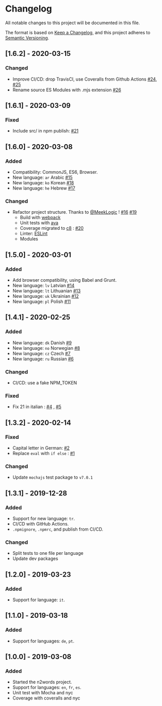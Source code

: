 # Changelog
All notable changes to this project will be documented in this file.

The format is based on [Keep a Changelog](https://keepachangelog.com/en/1.0.0/),
and this project adheres to [Semantic Versioning](https://semver.org/spec/v2.0.0.html).


## [1.6.2] - 2020-03-15

### Changed
- Improve CI/CD: drop TravisCI, use Coveralls from Github Actions [#24](https://github.com/forzagreen/n2words/issues/24), [#25](https://github.com/forzagreen/n2words/issues/25)
- Rename source ES Modules with .mjs extension [#26](https://github.com/forzagreen/n2words/issues/26)


## [1.6.1] - 2020-03-09

### Fixed
- Include src/ in npm publish: [#21](https://github.com/forzagreen/n2words/issues/21)


## [1.6.0] - 2020-03-08
### Added
- Compatibility: CommonJS, ES6, Browser.
- New language: `ar` Arabic [#15](https://github.com/forzagreen/n2words/pull/15)
- New language: `ko` Korean [#18](https://github.com/forzagreen/n2words/pull/18)
- New language: `he` Hebrew [#17](https://github.com/forzagreen/n2words/pull/17)

### Changed
- Refactor project structure. Thanks to [@MeekLogic](https://github.com/MeekLogic) ! [#16](https://github.com/forzagreen/n2words/pull/16) [#19](https://github.com/forzagreen/n2words/pull/19)
  - Build with [webpack](https://webpack.js.org)
  - Unit tests with [ava](https://github.com/avajs/ava) 
  - Coverage migrated to [c8](https://github.com/bcoe/c8) : [#20](https://github.com/forzagreen/n2words/pull/20)
  - Linter: [ESLint](https://eslint.org)
  - Modules



## [1.5.0] - 2020-03-01
### Added
- Add browser compatibility, using Babel and Grunt.
- New language: `lv` Latvian [#14](https://github.com/forzagreen/n2words/pull/14)
- New language: `lt` Lithuanian [#13](https://github.com/forzagreen/n2words/pull/13)
- New language: `uk` Ukrainian [#12](https://github.com/forzagreen/n2words/pull/12)
- New language: `pl` Polish [#11](https://github.com/forzagreen/n2words/pull/11)


## [1.4.1] - 2020-02-25
### Added
- New language: `dk` Danish [#9](https://github.com/forzagreen/n2words/pull/9)
- New language: `no` Norwegian [#8](https://github.com/forzagreen/n2words/pull/8)
- New language: `cz` Czech [#7](https://github.com/forzagreen/n2words/pull/7)
- New language: `ru` Russian [#6](https://github.com/forzagreen/n2words/pull/6)

### Changed
- CI/CD: use a fake NPM_TOKEN

### Fixed
- Fix 21 in italian : [#4](https://github.com/forzagreen/n2words/issues/4) , [#5](https://github.com/forzagreen/n2words/pull/5)

## [1.3.2] - 2020-02-14
### Fixed
- Capital letter in German: [#2](https://github.com/forzagreen/n2words/issues/2)
- Replace `eval` with `if else` : [#1](https://github.com/forzagreen/n2words/issues/1)
### Changed
- Update `mochajs` test package to `v7.0.1`

## [1.3.1] - 2019-12-28
### Added
- Support for new language: `tr`.
- CI/CD with GitHub Actions.
- `.npmignore`, `.npmrc`, and publish from CI/CD.
### Changed
- Split tests to one file per language
- Update dev packages

## [1.2.0] - 2019-03-23
### Added
- Support for language: `it`.

## [1.1.0] - 2019-03-18
### Added
- Support for languages: `de`, `pt`.

## [1.0.0] - 2019-03-08
### Added
- Started the n2words project.
- Support for languages: `en`, `fr`, `es`.
- Unit test with Mocha and nyc
- Coverage with coveralls and nyc

